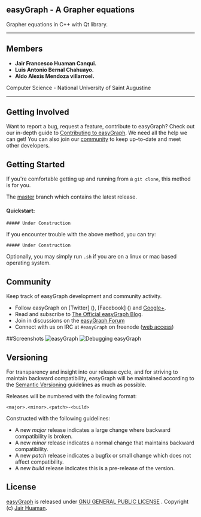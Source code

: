 ## easyGraph - A Grapher equations
Grapher equations in C++ with Qt library.

***

Members
------------------------
* **Jair Francesco Huaman Canqui.**
* **Luis Antonio Bernal Chahuayo.**
* **Aldo Alexis Mendoza villarroel.**

Computer Science - National University of Saint Augustine

***

## Getting Involved

Want to report a bug, request a feature, contribute to easyGraph? Check out our in-depth guide to [Contributing to easyGraph](CONTRIBUTING.md#contributing-to-easyGraph). We need all the help we can get! You can also join our [community](README.md#community) to keep up-to-date and meet other developers.

## Getting Started

If you're comfortable getting up and running from a `git clone`, this method is for you.

The [master](https://github.com/JairFrancesco/easyGraph) branch which contains the latest release.

#### Quickstart:

	##### Under Construction

If you encounter trouble with the above method, you can try:

	##### Under Construction

Optionally, you may simply run `.sh` if you are on a linux or mac based operating system.

<a name="community"></a>
## Community

Keep track of easyGraph development and community activity.

* Follow easyGraph on [Twitter] (), [Facebook] () and [Google+]().
* Read and subscribe to [The Official easyGraph Blog]().
* Join in discussions on the [easyGraph Forum](https://reddit.com/r/easyGraph/)
* Connect with us on IRC at `#easyGraph` on freenode ([web access](http://webchat.freenode.net/?channels=easyGraph))

##Screenshots
![easyGraph]()
![Debugging easyGraph]()


## Versioning

For transparency and insight into our release cycle, and for striving to maintain backward compatibility, easyGraph will be maintained according to the [Semantic Versioning](http://semver.org/) guidelines as much as possible.

Releases will be numbered with the following format:

`<major>.<minor>.<patch>-<build>`

Constructed with the following guidelines:

* A new *major* release indicates a large change where backward compatibility is broken.
* A new *minor* release indicates a normal change that maintains backward compatibility.
* A new *patch* release indicates a bugfix or small change which does not affect compatibility.
* A new *build* release indicates this is a pre-release of the version.



## License

[easyGraph](https://github.com/JairFrancesco/easyGraph) is released under [GNU GENERAL PUBLIC LICENSE](https://github.com/JairFrancesco/easyGraph/blob/master/LICENSE) . Copyright (c) [Jair Huaman](https://sites.google.com/site/jafrahuamancanqui/).
